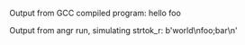 Output from GCC compiled program:
hello
foo

Output from angr run, simulating strtok_r:
b'world\nfoo;bar\n'